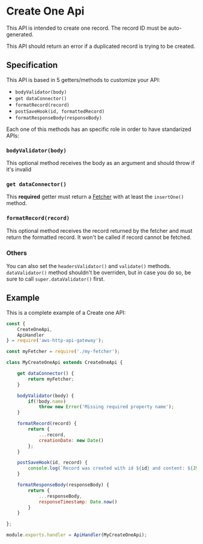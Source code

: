 # Create One Api

This API is intended to create one record. The record ID must be auto-generated.

This API should return an error if a duplicated record is trying to be created.

## Specification

This API is based in 5 getters/methods to customize your API:

- `bodyValidator(body)`
- `get dataConnector()`
- `formatRecord(record)`
- `postSaveHook(id, formattedRecord)`
- `formatResponseBody(responseBody)`

Each one of this methods has an specific role in order to have standarized APIs:

### `bodyValidator(body)`

This optional method receives the body as an argument and should throw if it's invalid

### `get dataConnector()`

This **required** getter must return a [Fetcher](fetchers.md) with at least the `insertOne()` method.

### `formatRecord(record)`

This optional method receives the record returned by the fetcher and must return the formatted record. It won't be called if record cannot be fetched.

### Others

You can also set the `headersValidator()` and `validate()` methods. `dataValidator()` method shouldn't be overriden, but in case you do so, be sure to call `super.dataValidator()` first.

## Example

This is a complete example of a Create one API:

```js
const {
	CreateOneApi,
	ApiHandler
} = require('aws-http-api-gateway');

const myFetcher = require('./my-fetcher');

class MyCreateOneApi extends CreateOneApi {

	get dataConnector() {
		return myFetcher;
	}

	bodyValidator(body) {
		if(!body.name)
			throw new Error('Missing required property name');
	}

	formatRecord(record) {
		return {
			...record,
			creationDate: new Date()
		};
	}

	postSaveHook(id, record) {
		console.log(`Record was created with id ${id} and content: ${JSON.stringify(record)}`);
	}

	formatResponseBody(responseBody) {
		return {
			...responseBody,
			responseTimestamp: Date.now()
		}
	}

};

module.exports.handler = ApiHandler(MyCreateOneApi);
```
